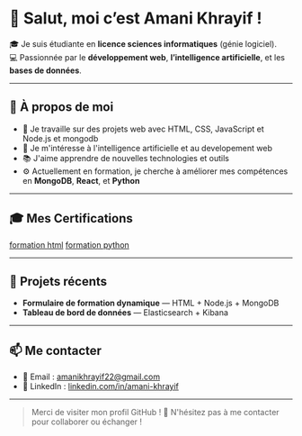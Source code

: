 # 👋 Salut, moi c’est Amani Khrayif !

🎓 Je suis étudiante en **licence sciences informatiques** (génie logiciel).  
💻 Passionnée par le **développement web**, **l’intelligence artificielle**, et les **bases de données**.

---

## 🌟 À propos de moi

- 🔭 Je travaille sur des projets web avec HTML, CSS, JavaScript et Node.js et mongodb
- 🧠 Je m'intéresse à l'intelligence artificielle et au developement web
- 📚 J'aime apprendre de nouvelles technologies et outils
- ⚙️ Actuellement en formation, je cherche à améliorer mes compétences en **MongoDB**, **React**, et **Python**

---

## 🎓 Mes Certifications

[formation html](https://udemy-certificate.s3.amazonaws.com/image/UC-9c059e05-53b2-4d06-b9eb-fa9be3dff8cd.jpg?v=1721782184000)
[formation python](https://udemy-certificate.s3.amazonaws.com/image/UC-31bb31ff-9156-4bb3-aa03-334a3538a235.jpg?v=1711493272000)


---

## 💼 Projets récents

- **Formulaire de formation dynamique** — HTML + Node.js + MongoDB
- **Tableau de bord de données** — Elasticsearch + Kibana

---

## 📫 Me contacter

- 📧 Email : amanikhrayif22@gmail.com  
- 💼 LinkedIn : [linkedin.com/in/amani-khrayif](www.linkedin.com/in/amanikhrayif)  


---

> Merci de visiter mon profil GitHub ! 🌟 N'hésitez pas à me contacter pour collaborer ou échanger !



